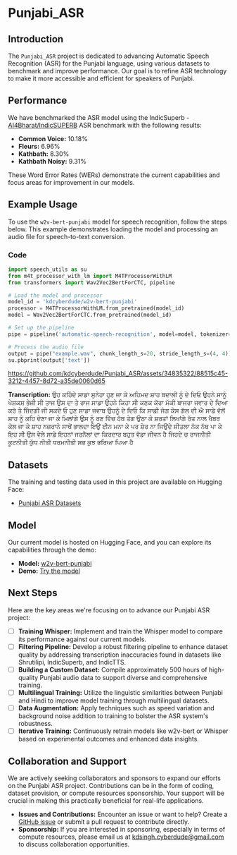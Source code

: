 # Punjabi_ASR

## Introduction
The `Punjabi_ASR` project is dedicated to advancing Automatic Speech Recognition (ASR) for the Punjabi language, using various datasets to benchmark and improve performance. Our goal is to refine ASR technology to make it more accessible and efficient for speakers of Punjabi.

## Performance
We have benchmarked the ASR model using the IndicSuperb - [AI4Bharat/IndicSUPERB](https://github.com/AI4Bharat/IndicSUPERB) ASR benchmark with the following results:

- **Common Voice:** 10.18%
- **Fleurs:** 6.96%
- **Kathbath:** 8.30%
- **Kathbath Noisy:** 9.31%

These Word Error Rates (WERs) demonstrate the current capabilities and focus areas for improvement in our models.

## Example Usage
To use the `w2v-bert-punjabi` model for speech recognition, follow the steps below. This example demonstrates loading the model and processing an audio file for speech-to-text conversion.

### Code
```python
import speech_utils as su
from m4t_processor_with_lm import M4TProcessorWithLM
from transformers import Wav2Vec2BertForCTC, pipeline

# Load the model and processor
model_id = 'kdcyberdude/w2v-bert-punjabi'
processor = M4TProcessorWithLM.from_pretrained(model_id)
model = Wav2Vec2BertForCTC.from_pretrained(model_id)

# Set up the pipeline
pipe = pipeline('automatic-speech-recognition', model=model, tokenizer=processor.tokenizer, feature_extractor=processor.feature_extractor, decoder=processor.decoder, return_timestamps='word', device='cuda:0')

# Process the audio file
output = pipe("example.wav", chunk_length_s=20, stride_length_s=(4, 4))
su.pbprint(output['text'])
```

https://github.com/kdcyberdude/Punjabi_ASR/assets/34835322/88515c45-3212-4457-8d72-a35de0060d65

**Transcription:**
ਉਹ ਕਹਿੰਦੇ ਸਾਡਾ ਸੁਨੇਹਾ ਹੁਣ ਜਾ ਕੇ ਅਹਿਮਦ ਸ਼ਾਹ ਬਦਾਲੀ ਨੂੰ ਦੇ ਦਿਓ ਉਹਨੇ ਸਾਨੂੰ ਪੇਸ਼ਕਸ਼ ਭੇਜੀ ਸੀ ਤਾਜ ਉਸ ਦਾ ਤੇ ਰਾਜ ਸਾਡਾ ਉਹਨੇ ਕਿਹਾ ਸੀ ਕਣਕ ਕੋਰਾ ਮੱਕੀ ਬਾਜਰਾ ਜਵਾਰ ਦੇ ਦਿਆ ਕਰੋ ਤੇ ਜ਼ਿੰਦਗੀ ਜੀ ਸਕਦੇ ਓ ਹੁਣ ਸਾਡਾ ਜਵਾਬ ਉਹਨੂੰ ਦੇ ਦਿਓ ਕਿ ਸਾਡੀ ਜੰਗ ਕੇਸ ਗੱਲ ਦੀ ਐ ਸਾਡੇ ਵੱਲੋਂ ਸ਼ਾਹ ਨੂੰ ਕਹਿ ਦੇਣਾ ਜਾ ਕੇ ਮਿਲਾਂਗੇ ਉਸ ਨੂੰ ਰਣ ਵਿੱਚ ਹੱਥ ਤੇਗ ਉਠਾ ਕੇ ਸ਼ਰਤਾਂ ਲਿਖਾਂਗੇ ਰੱਤ ਨਾਲ ਖੈਬਰ ਕੋਲ ਜਾ ਕੇ ਸ਼ਾਹ ਨਜ਼ਰਾਨੇ ਸਾਥੋਂ ਭਾਲਦਾ ਇਉਂ ਈਨ ਮਨਾ ਕੇ ਪਰ ਸ਼ੇਰ ਨਾ ਜਿਉਂਦੇ ਸੀਤਲਾ ਨੱਕ ਨੱਥ ਪਾ ਕੇ ਇਹ ਸੀ ਉਸ ਵੇਲੇ ਸਾਡੇ ਇਹਨਾਂ ਜਰਨੈਲਾਂ ਦਾ ਕਿਰਦਾਰ ਬਹੁਤ ਵੱਡਾ ਜੀਵਨ ਹੈ ਜਿਹਦੇ ਚ ਰਾਜਨੀਤੀ ਕੂਟਨੀਤੀ ਯੁੱਧ ਨੀਤੀ ਧਰਮਨੀਤੀ ਸਭ ਕੁਝ ਭਰਿਆ ਪਿਆ ਹੈ

## Datasets
The training and testing data used in this project are available on Hugging Face:
- [Punjabi ASR Datasets](https://huggingface.co/datasets/kdcyberdude/Punjabi_ASR_datasets)

## Model
Our current model is hosted on Hugging Face, and you can explore its capabilities through the demo:
- **Model:** [w2v-bert-punjabi](https://huggingface.co/kdcyberdude/w2v-bert-punjabi)
- **Demo:** [Try the model](https://huggingface.co/spaces/kdcyberdude/w2v-bert-punjabi)

## Next Steps
Here are the key areas we're focusing on to advance our Punjabi ASR project:

- [ ] **Training Whisper:** Implement and train the Whisper model to compare its performance against our current models.
- [ ] **Filtering Pipeline:** Develop a robust filtering pipeline to enhance dataset quality by addressing transcription inaccuracies found in datasets like Shrutilipi, IndicSuperb, and IndicTTS.
- [ ] **Building a Custom Dataset:** Compile approximately 500 hours of high-quality Punjabi audio data to support diverse and comprehensive training.
- [ ] **Multilingual Training:** Utilize the linguistic similarities between Punjabi and Hindi to improve model training through multilingual datasets.
- [ ] **Data Augmentation:** Apply techniques such as speed variation and background noise addition to training to bolster the ASR system's robustness.
- [ ] **Iterative Training:** Continuously retrain models like w2v-bert or Whisper based on experimental outcomes and enhanced data insights.

## Collaboration and Support
We are actively seeking collaborators and sponsors to expand our efforts on the Punjabi ASR project. Contributions can be in the form of coding, dataset provision, or compute resources sponsorship. Your support will be crucial in making this practically beneficial for real-life applications.

- **Issues and Contributions:** Encounter an issue or want to help? Create a [GitHub issue](https://github.com/kdcyberdude/Punjabi_ASR/issues) or submit a pull request to contribute directly.
- **Sponsorship:** If you are interested in sponsoring, especially in terms of compute resources, please email us at kdsingh.cyberdude@gmail.com to discuss collaboration opportunities.
